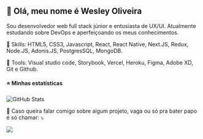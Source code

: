 ## 💜 Olá, meu nome é <strong>Wesley Oliveira</strong>

<p align="left"> 
  Sou desenvolvedor web full stack júnior e entusiasta de UX/UI. Atualmente estudando sobre DevOps e aperfeiçoando os meus conhecimentos.
</p>

<p align="left">
  🦄 Skills: HTML5, CSS3, Javascript, React, React Native, Next.JS, Redux, Node.JS, Adonis.JS, PostgresSQL, MongoDB.
</p>

<p align="left">
  💼 Tools: Visual studio code, Storybook, Vercel, Heroku, Figma, Adobe XD, Git e Github.
</p>

#### ⭐ Minhas estatísticas
![GitHub Stats](https://github-readme-stats.vercel.app/api?username=wesleyoliveira820&show_icons=true&theme=radical)

<p align="left">
  💌 Caso queira falar comigo sobre algum projeto, vaga ou só pra bater papo é só chamar: ⤵️
</p>

<p align="left">
  <a href="https://mail.google.com/mail/#search/wesleyoliveiradeveloper@gmail.com" alt="Instagram">
    <img src="https://img.shields.io/badge/-Instagram-DF0174?style=flat-square&labelColor=DF0174&logo=instagram&logoColor=white&link=https://www.instagram.com/wesleydeveloper612/"/>
  </a>
</p>  
